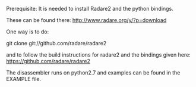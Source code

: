 Prerequisite:
It is needed to install Radare2 and the python bindings.


These can be found there: http://www.radare.org/y/?p=download

One way is to do:

git clone git://github.com/radare/radare2 

and to follow the build instructions for radare2 and the bindings given here:
https://github.com/radare/radare2


The disassembler runs on python2.7 and examples can be found in the EXAMPLE file.
